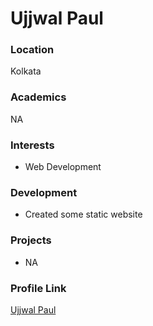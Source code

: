 # Ujjwal Paul

### Location

Kolkata

### Academics

NA

### Interests

- Web Development

### Development

- Created some static website

### Projects

- NA

### Profile Link

[Ujjwal Paul](https://github.com/ujjwalpaul005)